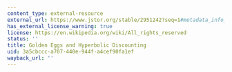 ```yaml
---
content_type: external-resource
external_url: https://www.jstor.org/stable/2951242?seq=1#metadata_info_tab_contents
has_external_license_warning: true
license: https://en.wikipedia.org/wiki/All_rights_reserved
status: ''
title: Golden Eggs and Hyperbolic Discounting
uid: 3a5cbccc-a707-440e-944f-a4cef90fa1ef
wayback_url: ''
---
```

